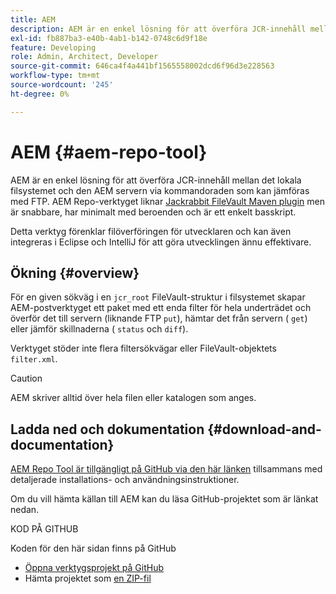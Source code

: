 ```yaml
---
title: AEM
description: AEM är en enkel lösning för att överföra JCR-innehåll mellan det lokala filsystemet och den AEM servern via kommandoraden som kan jämföras med FTP.
exl-id: fb887ba3-e40b-4ab1-b142-0748c6d9f18e
feature: Developing
role: Admin, Architect, Developer
source-git-commit: 646ca4f4a441bf1565558002dcd6f96d3e228563
workflow-type: tm+mt
source-wordcount: '245'
ht-degree: 0%

---
```


# AEM {#aem-repo-tool}

AEM är en enkel lösning för att överföra JCR-innehåll mellan det lokala filsystemet och den AEM servern via kommandoraden som kan jämföras med FTP. AEM Repo-verktyget liknar [Jackrabbit FileVault Maven plugin](https://jackrabbit.apache.org/filevault-package-maven-plugin) men är snabbare, har minimalt med beroenden och är ett enkelt basskript.

Detta verktyg förenklar filöverföringen för utvecklaren och kan även integreras i Eclipse och IntelliJ för att göra utvecklingen ännu effektivare.

## Ökning {#overview}

För en given sökväg i en `jcr_root` FileVault-struktur i filsystemet skapar AEM-postverktyget ett paket med ett enda filter för hela underträdet och överför det till servern (liknande FTP `put`), hämtar det från servern ( `get`) eller jämför skillnaderna ( `status` och `diff`).

Verktyget stöder inte flera filtersökvägar eller FileVault-objektets `filter.xml`.

>[!CAUTION]
>
>AEM skriver alltid över hela filen eller katalogen som anges.

## Ladda ned och dokumentation {#download-and-documentation}

[AEM Repo Tool är tillgängligt på GitHub via den här länken](https://github.com/Adobe-Marketing-Cloud/tools/tree/master/repo) tillsammans med detaljerade installations- och användningsinstruktioner.

Om du vill hämta källan till AEM kan du läsa GitHub-projektet som är länkat nedan.

KOD PÅ GITHUB

Koden för den här sidan finns på GitHub

* [Öppna verktygsprojekt på GitHub](https://github.com/Adobe-Marketing-Cloud/tools)
* Hämta projektet som [en ZIP-fil](https://github.com/Adobe-Marketing-Cloud/tools/archive/master.zip)
